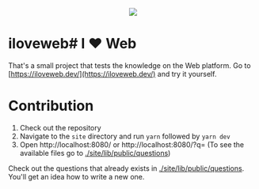 <p align="center">
  <img src="https://iloveweb.dev/imgs/ogimage.png">
</p>

# iloveweb# I ❤️ Web

That's a small project that tests the knowledge on the Web platform. Go to [https://iloveweb.dev/](https://iloveweb.dev/) and try it yourself.

# Contribution

1. Check out the repository
2. Navigate to the `site` directory and run `yarn` followed by `yarn dev`
3. Open http://localhost:8080/ or http://localhost:8080/?q=<file name> (To see the available files go to [./site/lib/public/questions](./site/lib/public/questions))

Check out the questions that already exists in [./site/lib/public/questions](./site/lib/public/questions). You'll get an idea how to write a new one.